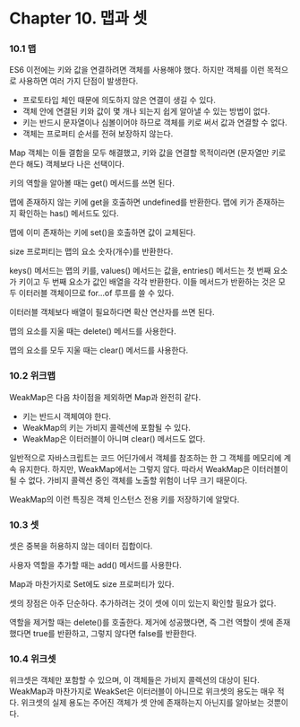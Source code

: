# Chapter 10. 맵과 셋

### 10.1 맵

ES6 이전에는 키와 값을 연결하려면 객체를 사용해야 했다.
하지만 객체를 이런 목적으로 사용하면 여러 가지 단점이 발생한다.

- 프로토타입 체인 때문에 의도하지 않은 연결이 생길 수 있다.
- 객체 안에 연결된 키와 값이 몇 개나 되는지 쉽게 알아낼 수 있는 방법이 없다.
- 키는 반드시 문자열이나 심볼이어야 하므로 객체를 키로 써서 값과 연결할 수 없다.
- 객체는 프로퍼티 순서를 전혀 보장하지 않는다.

Map 객체는 이들 결함을 모두 해결했고, 키와 값을 연결할 목적이라면 (문자열만 키로 쓴다 해도) 객체보다 나은 선택이다.

키의 역할을 알아볼 때는 get() 메서드를 쓰면 된다.

맵에 존재하지 않는 키에 get을 호출하면 undefined를 반환한다.
맵에 키가 존재하는지 확인하는 has() 메서드도 있다.

맵에 이미 존재하는 키에 set()을 호출하면 값이 교체된다.

size 프로퍼티는 맵의 요소 숫자(개수)를 반환한다.

keys() 메서드는 맵의 키를, values() 메서드는 값을, entries() 메서드는 첫 번째 요소가 키이고 두 번째 요소가 값인 배열을 각각 반환한다.
이들 메서드가 반환하는 것은 모두 이터러블 객체이므로 for...of 루프를 쓸 수 있다.

이터러블 객체보다 배열이 필요하다면 확산 연산자를 쓰면 된다.

맵의 요소를 지울 때는 delete() 메서드를 사용한다.

맵의 요소를 모두 지울 때는 clear() 메서드를 사용한다.

### 10.2 위크맵

WeakMap은 다음 차이점을 제외하면 Map과 완전히 같다.

- 키는 반드시 객체여야 한다.
- WeakMap의 키는 가비지 콜렉션에 포함될 수 있다.
- WeakMap은 이터러블이 아니며 clear() 메서드도 없다.

일반적으로 자바스크립트는 코드 어딘가에서 객체를 참조하는 한 그 객체를 메모리에 계속 유지한다.
하지만, WeakMap에서는 그렇지 않다.
따라서 WeakMap은 이터러블이 될 수 없다.
가비지 콜렉션 중인 객체를 노출할 위험이 너무 크기 때문이다.

WeakMap의 이런 특징은 객체 인스턴스 전용 키를 저장하기에 알맞다.

### 10.3 셋

셋은 중복을 허용하지 않는 데이터 집합이다.

사용자 역할을 추가할 때는 add() 메서드를 사용한다.

Map과 마찬가지로 Set에도 size 프로퍼티가 있다.

셋의 장점은 아주 단순하다.
추가하려는 것이 셋에 이미 있는지 확인할 필요가 없다.

역할을 제거할 때는 delete()를 호출한다.
제거에 성공했다면, 즉 그런 역할이 셋에 존재했다면 true를 반환하고, 그렇지 않다면 false를 반환한다.

### 10.4 위크셋

위크셋은 객체만 포함할 수 있으며, 이 객체들은 가비지 콜렉션의 대상이 된다.
WeakMap과 마찬가지로 WeakSet은 이터러블이 아니므로 위크셋의 용도는 매우 적다.
위크셋의 실제 용도는 주어진 객체가 셋 안에 존재하는지 아닌지를 알아보는 것뿐이다.
